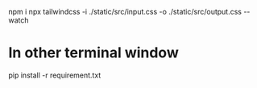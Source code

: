 npm i
npx tailwindcss -i ./static/src/input.css -o ./static/src/output.css --watch

# In other terminal window

pip install -r requirement.txt
